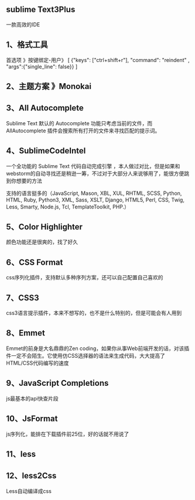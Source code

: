 ## sublime Text3Plus

一款高效的IDE

## 1、格式工具

首选项 》按键绑定-用户》
[
	{"keys": ["ctrl+shift+r"], "command": "reindent" , "args":{"single_line": false}}
]

## 2、主题方案 》Monokai

## 3、All Autocomplete

Sublime Text 默认的 Autocomplete 功能只考虑当前的文件，而 AllAutocomplete 插件会搜索所有打开的文件来寻找匹配的提示词。

## 4、SublimeCodeIntel

一个全功能的 Sublime Text 代码自动完成引擎 ，本人做过对比，但是如果和webstorm的自动寻找还是稍逊一筹，不过对于大部分人来说够用了，能很方便跳到你想要的方法

支持的语言挺多的（JavaScript, Mason, XBL, XUL, RHTML, SCSS, Python, HTML, Ruby, Python3, XML, Sass, XSLT, Django, HTML5, Perl, CSS, Twig, Less, Smarty, Node.js, Tcl, TemplateToolkit, PHP.）

## 5、Color Highlighter

颜色功能还是很爽的，找了好久

## 6、CSS Format

css序列化插件，支持默认多种序列方案，还可以自己配置自己喜欢的

## 7、CSS3

css3语言提示插件，本来不想写的，也不是什么特别的，但是可能会有人用到

## 8、Emmet

Emmet的前身是大名鼎鼎的Zen coding，如果你从事Web前端开发的话，对该插件一定不会陌生。它使用仿CSS选择器的语法来生成代码，大大提高了HTML/CSS代码编写的速度

## 9、JavaScript Completions

js最基本的api快查片段

## 10、JsFormat

js序列化，能排在下载插件前25位，好的话就不用说了

## 11、less

## 12、less2Css

Less自动编译成css